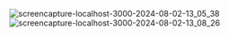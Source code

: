 ![screencapture-localhost-3000-2024-08-02-13_05_38](https://github.com/user-attachments/assets/64860ac7-e382-4cf9-8e4c-9c4417e536cd)
![screencapture-localhost-3000-2024-08-02-13_08_26](https://github.com/user-attachments/assets/c8ae9a38-a0d8-401f-b706-8b97d777e8ee)
